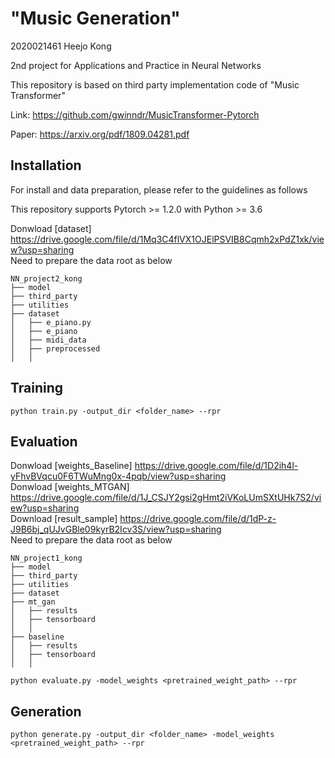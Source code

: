 # "Music Generation"
2020021461 Heejo Kong

2nd project for Applications and Practice in Neural Networks

This repository is based on third party implementation code of "Music Transformer"

Link: https://github.com/gwinndr/MusicTransformer-Pytorch

Paper: https://arxiv.org/pdf/1809.04281.pdf


## Installation

For install and data preparation, please refer to the guidelines as follows

This repository supports Pytorch >= 1.2.0 with Python >= 3.6

Donwload [dataset] https://drive.google.com/file/d/1Mq3C4flVX1OJElPSVIB8Cqmh2xPdZ1xk/view?usp=sharing \
Need to prepare the data root as below
```
NN_project2_kong
├── model
├── third_party
├── utilities
├── dataset
│   ├── e_piano.py
│   ├── e_piano
│   ├── midi_data
│   ├── preprocessed
│   │   
```


## Training
```
python train.py -output_dir <folder_name> --rpr
```


## Evaluation
Donwload [weights_Baseline] https://drive.google.com/file/d/1D2ih4l-yFhvBVqcu0F6TWuMng0x-4pqb/view?usp=sharing \
Donwload [weights_MTGAN] https://drive.google.com/file/d/1J_CSJY2gsi2gHmt2iVKoLUmSXtUHk7S2/view?usp=sharing \
Download [result_sample] https://drive.google.com/file/d/1dP-z-J9B6bj_qUJvGBle09kyrB2Icv3S/view?usp=sharing \
Need to prepare the data root as below
```
NN_project1_kong
├── model
├── third_party
├── utilities
├── dataset
├── mt_gan
│   ├── results
│   ├── tensorboard
│   │   
├── baseline
│   ├── results
│   ├── tensorboard
│   │   
```

```
python evaluate.py -model_weights <pretrained_weight_path> --rpr
```

## Generation
```
python generate.py -output_dir <folder_name> -model_weights <pretrained_weight_path> --rpr
```
